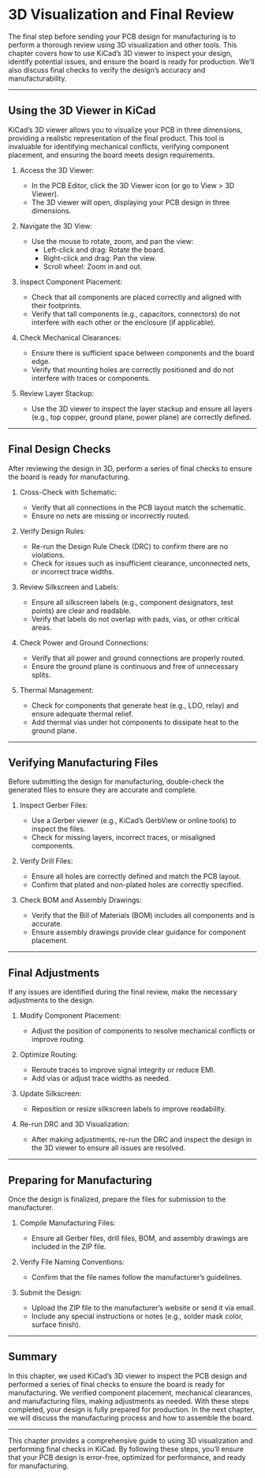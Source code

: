 # 3D Visualization and Final Review

The final step before sending your PCB design for manufacturing is to perform a thorough review using 3D visualization and other tools. This chapter covers how to use KiCad’s 3D viewer to inspect your design, identify potential issues, and ensure the board is ready for production. We’ll also discuss final checks to verify the design’s accuracy and manufacturability.

---

## Using the 3D Viewer in KiCad
KiCad’s 3D viewer allows you to visualize your PCB in three dimensions, providing a realistic representation of the final product. This tool is invaluable for identifying mechanical conflicts, verifying component placement, and ensuring the board meets design requirements.

1. Access the 3D Viewer:
   - In the PCB Editor, click the 3D Viewer icon (or go to View > 3D Viewer).
   - The 3D viewer will open, displaying your PCB design in three dimensions.

2. Navigate the 3D View:
   - Use the mouse to rotate, zoom, and pan the view:
     - Left-click and drag: Rotate the board.
     - Right-click and drag: Pan the view.
     - Scroll wheel: Zoom in and out.

3. Inspect Component Placement:
   - Check that all components are placed correctly and aligned with their footprints.
   - Verify that tall components (e.g., capacitors, connectors) do not interfere with each other or the enclosure (if applicable).

4. Check Mechanical Clearances:
   - Ensure there is sufficient space between components and the board edge.
   - Verify that mounting holes are correctly positioned and do not interfere with traces or components.

5. Review Layer Stackup:
   - Use the 3D viewer to inspect the layer stackup and ensure all layers (e.g., top copper, ground plane, power plane) are correctly defined.

---

## Final Design Checks
After reviewing the design in 3D, perform a series of final checks to ensure the board is ready for manufacturing.

1. Cross-Check with Schematic:
   - Verify that all connections in the PCB layout match the schematic.
   - Ensure no nets are missing or incorrectly routed.

2. Verify Design Rules:
   - Re-run the Design Rule Check (DRC) to confirm there are no violations.
   - Check for issues such as insufficient clearance, unconnected nets, or incorrect trace widths.

3. Review Silkscreen and Labels:
   - Ensure all silkscreen labels (e.g., component designators, test points) are clear and readable.
   - Verify that labels do not overlap with pads, vias, or other critical areas.

4. Check Power and Ground Connections:
   - Verify that all power and ground connections are properly routed.
   - Ensure the ground plane is continuous and free of unnecessary splits.

5. Thermal Management:
   - Check for components that generate heat (e.g., LDO, relay) and ensure adequate thermal relief.
   - Add thermal vias under hot components to dissipate heat to the ground plane.

---

## Verifying Manufacturing Files
Before submitting the design for manufacturing, double-check the generated files to ensure they are accurate and complete.

1. Inspect Gerber Files:
   - Use a Gerber viewer (e.g., KiCad’s GerbView or online tools) to inspect the files.
   - Check for missing layers, incorrect traces, or misaligned components.

2. Verify Drill Files:
   - Ensure all holes are correctly defined and match the PCB layout.
   - Confirm that plated and non-plated holes are correctly specified.

3. Check BOM and Assembly Drawings:
   - Verify that the Bill of Materials (BOM) includes all components and is accurate.
   - Ensure assembly drawings provide clear guidance for component placement.

---

## Final Adjustments
If any issues are identified during the final review, make the necessary adjustments to the design.

1. Modify Component Placement:
   - Adjust the position of components to resolve mechanical conflicts or improve routing.

2. Optimize Routing:
   - Reroute traces to improve signal integrity or reduce EMI.
   - Add vias or adjust trace widths as needed.

3. Update Silkscreen:
   - Reposition or resize silkscreen labels to improve readability.

4. Re-run DRC and 3D Visualization:
   - After making adjustments, re-run the DRC and inspect the design in the 3D viewer to ensure all issues are resolved.

---

## Preparing for Manufacturing
Once the design is finalized, prepare the files for submission to the manufacturer.

1. Compile Manufacturing Files:
   - Ensure all Gerber files, drill files, BOM, and assembly drawings are included in the ZIP file.

2. Verify File Naming Conventions:
   - Confirm that the file names follow the manufacturer’s guidelines.

3. Submit the Design:
   - Upload the ZIP file to the manufacturer’s website or send it via email.
   - Include any special instructions or notes (e.g., solder mask color, surface finish).

---

## Summary
In this chapter, we used KiCad’s 3D viewer to inspect the PCB design and performed a series of final checks to ensure the board is ready for manufacturing. We verified component placement, mechanical clearances, and manufacturing files, making adjustments as needed. With these steps completed, your design is fully prepared for production. In the next chapter, we will discuss the manufacturing process and how to assemble the board.

---

This chapter provides a comprehensive guide to using 3D visualization and performing final checks in KiCad. By following these steps, you’ll ensure that your PCB design is error-free, optimized for performance, and ready for manufacturing.
